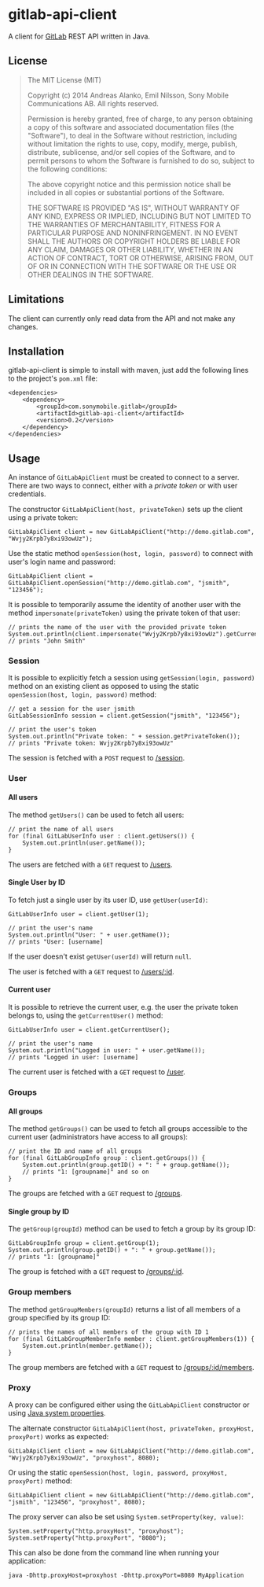 # gitlab-api-client

A client for [GitLab][] REST API written in Java.

## License

> The MIT License (MIT)
>
> Copyright (c) 2014 Andreas Alanko, Emil Nilsson, Sony Mobile Communications AB.
> All rights reserved.
>
> Permission is hereby granted, free of charge, to any person obtaining a copy
> of this software and associated documentation files (the "Software"), to deal
> in the Software without restriction, including without limitation the rights
> to use, copy, modify, merge, publish, distribute, sublicense, and/or sell
> copies of the Software, and to permit persons to whom the Software is
> furnished to do so, subject to the following conditions:
>
> The above copyright notice and this permission notice shall be included in
> all copies or substantial portions of the Software.
>
> THE SOFTWARE IS PROVIDED "AS IS", WITHOUT WARRANTY OF ANY KIND, EXPRESS OR
> IMPLIED, INCLUDING BUT NOT LIMITED TO THE WARRANTIES OF MERCHANTABILITY,
> FITNESS FOR A PARTICULAR PURPOSE AND NONINFRINGEMENT. IN NO EVENT SHALL THE
> AUTHORS OR COPYRIGHT HOLDERS BE LIABLE FOR ANY CLAIM, DAMAGES OR OTHER
> LIABILITY, WHETHER IN AN ACTION OF CONTRACT, TORT OR OTHERWISE, ARISING FROM,
> OUT OF OR IN CONNECTION WITH THE SOFTWARE OR THE USE OR OTHER DEALINGS IN
> THE SOFTWARE.

## Limitations

The client can currently only read data from the API and not make any changes.

## Installation

gitlab-api-client is simple to install with maven, just add the following lines to the project's `pom.xml` file:

    <dependencies>
        <dependency>
            <groupId>com.sonymobile.gitlab</groupId>
            <artifactId>gitlab-api-client</artifactId>
            <version>0.2</version>
        </dependency>
    </dependencies>

## Usage

An instance of `GitLabApiClient` must be created to connect to a server.
There are two ways to connect, either with a *private token* or with user credentials.

The constructor `GitLabApiClient(host, privateToken)` sets up the client using a private token:

    GitLabApiClient client = new GitLabApiClient("http://demo.gitlab.com", "Wvjy2Krpb7y8xi93owUz");

Use the static method `openSession(host, login, password)` to connect with user's login name and password:

    GitLabApiClient client = GitLabApiClient.openSession("http://demo.gitlab.com", "jsmith", "123456");

It is possible to temporarily assume the identity of another user with the method `impersonate(privateToken)` using the
private token of that user:

    // prints the name of the user with the provided private token
    System.out.println(client.impersonate("Wvjy2Krpb7y8xi93owUz").getCurrentUser().getName());
    // prints "John Smith"

### Session

It is possible to explicitly fetch a session using `getSession(login, password)` method on an existing client as opposed
 to using the static `openSession(host, login, password)` method:

    // get a session for the user jsmith
    GitLabSessionInfo session = client.getSession("jsmith", "123456");

    // print the user's token
    System.out.println("Private token: " + session.getPrivateToken());
    // prints "Private token: Wvjy2Krpb7y8xi93owUz"

The session is fetched with a `POST` request to [/session][session].

### User

#### All users

The method `getUsers()` can be used to fetch all users:

    // print the name of all users
    for (final GitLabUserInfo user : client.getUsers()) {
        System.out.println(user.getName());
    }

The users are fetched with a `GET` request to [/users][listusers].

#### Single User by ID

To fetch just a single user by its user ID, use `getUser(userId)`:

    GitLabUserInfo user = client.getUser(1);

    // print the user's name
    System.out.println("User: " + user.getName());
    // prints "User: [username]

If the user doesn't exist `getUser(userId)` will return `null`.

The user is fetched with a `GET` request to [/users/:id][singleuser].

#### Current user

It is possible to retrieve the current user, e.g. the user the private token belongs to, using the `getCurrentUser()`
method:

    GitLabUserInfo user = client.getCurrentUser();

    // print the user's name
    System.out.println("Logged in user: " + user.getName());
    // prints "Logged in user: [username]

The current user is fetched with a `GET` request to [/user][currentuser].

### Groups

#### All groups

The method `getGroups()` can be used to fetch all groups accessible to the current user (administrators have access to
 all groups):

    // print the ID and name of all groups
    for (final GitLabGroupInfo group : client.getGroups()) {
        System.out.println(group.getID() + ": " + group.getName());
        // prints "1: [groupname]" and so on
    }

The groups are fetched with a `GET` request to [/groups][allgroups].

#### Single group by ID

The `getGroup(groupId)` method can be used to fetch a group by its group ID:

    GitLabGroupInfo group = client.getGroup(1);
    System.out.println(group.getID() + ": " + group.getName());
    // prints "1: [groupname]"

The group is fetched with a `GET` request to [/groups/:id][groupdetails].

### Group members

The method `getGroupMembers(groupId)` returns a list of all members of a group specified by its group ID:

    // prints the names of all members of the group with ID 1
    for (final GitLabGroupMemberInfo member : client.getGroupMembers(1)) {
        System.out.println(member.getName());
    }

The group members are fetched with a `GET` request to [/groups/:id/members][groupmembers].

### Proxy

A proxy can be configured either using the `GitLabApiClient` constructor or using [Java system properties][javaproxy].

The alternate constructor `GitLabApiClient(host, privateToken, proxyHost, proxyPort)` works as expected:

    GitLabApiClient client = new GitLabApiClient("http://demo.gitlab.com", "Wvjy2Krpb7y8xi93owUz", "proxyhost", 8080);

Or using the static `openSession(host, login, password, proxyHost, proxyPort)` method:

    GitLabApiClient client = new GitLabApiClient("http://demo.gitlab.com", "jsmith", "123456", "proxyhost", 8080);

The proxy server can also be set using `System.setProperty(key, value)`:

    System.setProperty("http.proxyHost", "proxyhost");
    System.setProperty("http.proxyPort", "8080");

This can also be done from the command line when running your application:

    java -Dhttp.proxyHost=proxyhost -Dhttp.proxyPort=8080 MyApplication

[GitLab]:       https://www.gitlab.com/
[session]:      http://api.gitlab.org/session.html
[listusers]:    http://doc.gitlab.com/ce/api/users.html#list-users
[singleuser]:   http://doc.gitlab.com/ce/api/users.html#single-user
[currentuser]:  http://doc.gitlab.com/ce/api/users.html#current-user
[allgroups]:    http://doc.gitlab.com/ce/api/groups.html#list-project-groups
[groupdetails]: http://doc.gitlab.com/ce/api/groups.html#details-of-a-group
[groupmembers]: http://doc.gitlab.com/ce/api/groups.html#list-group-members
[javaproxy]:    http://docs.oracle.com/javase/6/docs/technotes/guides/net/proxies.html